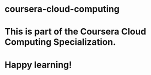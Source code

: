 # coursera-cloud-computing
# This is part of the Coursera Cloud Computing Specialization.
# Happy learning!
